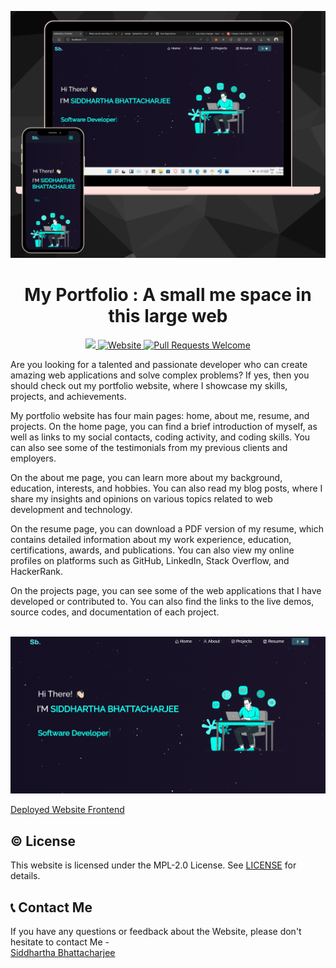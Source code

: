 <p align="center">
  <a href="https://team-allies-gen-ai-rush2023-tl7z.vercel.app/">
    <img alt = "Img1" src = "./images/img1.png">
  </a>
</p>
<h1 align="center" >My Portfolio : A small me space in this large web</h1>
<p align="center">
  <a href="LICENSE.txt">
  <img src="https://img.shields.io/badge/license-MPL 2.0-blue.svg">
  </a>
  <a href="github.com/404">
    <img alt="Website" src="https://img.shields.io/badge/-website-blue">
  </a>
  <a href="http://makeapullrequest.com">
    <img alt="Pull Requests Welcome" src="https://img.shields.io/badge/PRs-welcome-brightgreen.svg?style=flat">
  </a>
  
</p>

Are you looking for a talented and passionate developer who can create amazing web applications and solve complex problems? If yes, then you should check out my portfolio website, where I showcase my skills, projects, and achievements.

My portfolio website has four main pages: home, about me, resume, and projects. On the home page, you can find a brief introduction of myself, as well as links to my social contacts, coding activity, and coding skills. You can also see some of the testimonials from my previous clients and employers.

On the about me page, you can learn more about my background, education, interests, and hobbies. You can also read my blog posts, where I share my insights and opinions on various topics related to web development and technology.

On the resume page, you can download a PDF version of my resume, which contains detailed information about my work experience, education, certifications, awards, and publications. You can also view my online profiles on platforms such as GitHub, LinkedIn, Stack Overflow, and HackerRank.

On the projects page, you can see some of the web applications that I have developed or contributed to. You can also find the links to the live demos, source codes, and documentation of each project. 

<br>
<img alt = "Img1" src = "./images/img0.png">
<br>

<a href="https://team-allies-gen-ai-rush2023-tl7z.vercel.app/">Deployed Website Frontend</a>    


## ©️ License
This website is licensed under the MPL-2.0 License. See <a href="LICENSE.txt">LICENSE</a> for details.


## 📞 Contact Me
If you have any questions or feedback about the Website, please don't hesitate to contact Me - 
<br>
<a href="https://linktr.ee/SiddharthaBhattacharjee"> Siddhartha Bhattacharjee </a> <br>






